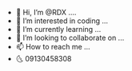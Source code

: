 - 👋 Hi, I’m @RDX ....
- 👀 I’m interested in coding ...
- 🌱 I’m currently learning ...
- 💞️ I’m looking to collaborate on ...
- 📫 How to reach me ...
- 🌜 09130458308
<!---.End
Richie44b/Richie44b is a ✨ special ✨ repository because its `README.md` (this file) appears on your GitHub profile.
You can click the Preview link to take a look at your changes.
--->

